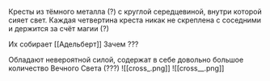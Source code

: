 Кресты из тёмного металла (?) с круглой середцевиной, внутри которой сияет свет. Каждая четвертина креста никак не скреплена с соседними и держится за счёт магии (?)

Их собирает [[Адельберт]]
Зачем ???

Обладают невероятной силой, содержат в себе довольно большое количество Вечного Света (???)
![[cross_.png]] 
![[cross__.png]]